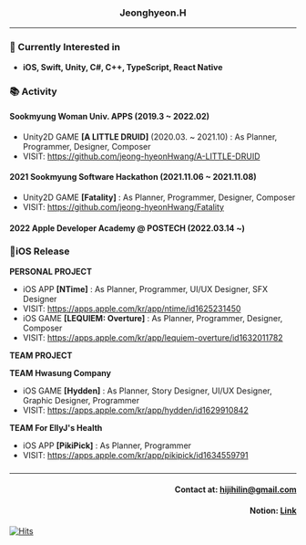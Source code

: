 ### <div align= center>Jeonghyeon.H</div>
---
### <div align= left>🎈 Currently Interested in</div>
* **iOS, Swift, Unity, C#, C++, TypeScript, React Native**
### 📚 Activity
#### **Sookmyung Woman Univ. APPS (2019.3 ~ 2022.02)**
* Unity2D GAME **[A LITTLE DRUID]** (2020.03. ~ 2021.10) : As Planner, Programmer, Designer, Composer
* VISIT: <https://github.com/jeong-hyeonHwang/A-LITTLE-DRUID>
#### **2021 Sookmyung Software Hackathon (2021.11.06 ~ 2021.11.08)**
* Unity2D GAME **[Fatality]** : As Planner, Programmer, Designer, Composer
* VISIT: <https://github.com/jeong-hyeonHwang/Fatality>
#### **2022 Apple Developer Academy @ POSTECH (2022.03.14 ~)**
### 📱iOS Release
**PERSONAL PROJECT**
* iOS APP **[NTime]** : As Planner, Programmer, UI/UX Designer, SFX Designer
* VISIT: <https://apps.apple.com/kr/app/ntime/id1625231450>
* iOS GAME **[LEQUIEM: Overture]** : As Planner, Programmer, Designer, Composer
* VISIT: <https://apps.apple.com/kr/app/lequiem-overture/id1632011782>

**TEAM PROJECT**

**TEAM Hwasung Company**
* iOS GAME **[Hydden]** : As Planner, Story Designer, UI/UX Designer, Graphic Designer, Programmer
* VISIT: <https://apps.apple.com/kr/app/hydden/id1629910842>

**TEAM For EllyJ's Health**
* iOS APP **[PikiPick]** : As Planner, Programmer
* VISIT: <https://apps.apple.com/kr/app/pikipick/id1634559791>
###
---
#### <div align = right> Contact at: hijihilin@gmail.com</div>
#### <div align = right> Notion: [Link](https://intelligent-motorcycle-2ff.notion.site/_Jeonghyeon-Hwang-c1883dab1de747bb87101f5621fd079b)</div>
<div align=left>
	
  [![Hits](https://hits.seeyoufarm.com/api/count/incr/badge.svg?url=https%3A%2F%2Fgithub.com%2Fjeong-hyeonHwang&count_bg=%2379C83D&title_bg=%23555555&icon=&icon_color=%23E7E7E7&title=hits&edge_flat=false)](https://hits.seeyoufarm.com)
	
</div>
